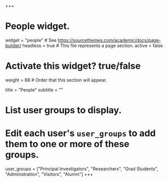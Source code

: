 +++
# People widget.
widget = "people"  # See https://sourcethemes.com/academic/docs/page-builder/
headless = true  # This file represents a page section.
active = false
  # Activate this widget? true/false
weight = 68  # Order that this section will appear.

title = "People"
subtitle = ""

# List user groups to display.
#   Edit each user's `user_groups` to add them to one or more of these groups.
user_groups = ["Principal Investigators",
               "Researchers",
               "Grad Students",
               "Administration",
               "Visitors",
               "Alumni"]
+++
